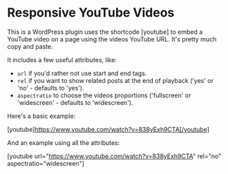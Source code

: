 Responsive YouTube Videos
==============================

This is a WordPress plugin uses the shortcode [youtube] to embed a YouTube video on a page using the videos YouTube URL. It's pretty much copy and paste.

It includes a few useful attributes, like:

<ul>
	<li><code>url</code> if you'd rather not use start and end tags.</li>
	<li><code>rel</code> if you want to show related posts at the end of playback ('yes' or 'no' - defaults to 'yes').</li>
	<li><code>aspectratio</code> to choose the videos proportions ('fullscreen' or 'widescreen' - defaults to 'widescreen').</li>
</ul>

Here's a basic example:

[youtube]https://www.youtube.com/watch?v=838yExh9CTA[/youtube]

And an example using all the attributes:

[youtube url="https://www.youtube.com/watch?v=838yExh9CTA" rel="no" aspectratio="widescreen"]
